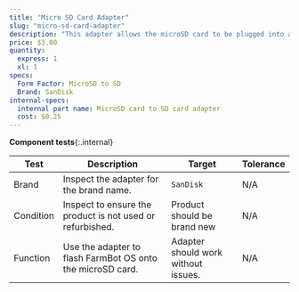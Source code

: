 ```yaml
---
title: "Micro SD Card Adapter"
slug: "micro-sd-card-adapter"
description: "This adapter allows the microSD card to be plugged into a standard sized SD card slot."
price: $3.00
quantity:
  express: 1
  xl: 1
specs:
  Form Factor: MicroSD to SD
  Brand: SanDisk
internal-specs:
  internal part name: MicroSD card to SD card adapter
  cost: $0.25
---
```


**Component tests**{:.internal}

|Test         |Description  |Target       |Tolerance    |
|-------------|-------------|-------------|-------------|
|Brand        |Inspect the adapter for the brand name.|`SanDisk`|N/A
|Condition    |Inspect to ensure the product is not used or refurbished.|Product should be brand new|N/A
|Function     |Use the adapter to flash FarmBot OS onto the microSD card.|Adapter should work without issues.|N/A
